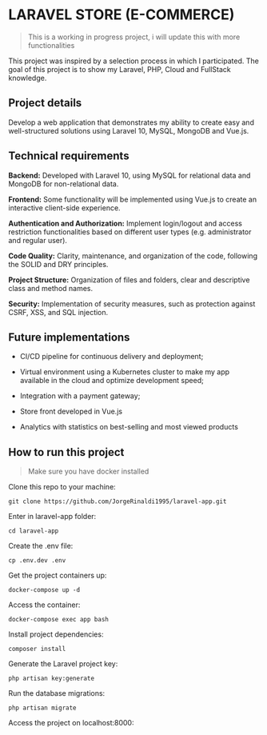 # LARAVEL STORE (E-COMMERCE)

 > This is a working in progress project, i will update this with more functionalities

This project was inspired by a selection process in which I participated. The goal of this project is to show my Laravel, PHP, Cloud and FullStack knowledge.

## Project details

Develop a web application that demonstrates my ability to create easy and well-structured solutions using Laravel 10, MySQL, MongoDB and Vue.js.

## Technical requirements

**Backend:** Developed with Laravel 10, using MySQL for relational data and MongoDB for non-relational data.

**Frontend:** Some functionality will be implemented using Vue.js to create an interactive client-side experience.

**Authentication and Authorization:** Implement login/logout and access restriction functionalities based on different user types (e.g. administrator and regular user).

**Code Quality:** Clarity, maintenance, and organization of the code, following the SOLID and DRY principles.

**Project Structure:** Organization of files and folders, clear and descriptive class and method names.

**Security:** Implementation of security measures, such as protection against CSRF, XSS, and SQL injection.

## Future implementations

- CI/CD pipeline for continuous delivery and deployment;

- Virtual environment using a Kubernetes cluster to make my app available in the cloud and optimize development speed;

- Integration with a payment gateway;

- Store front developed in Vue.js

- Analytics with statistics on best-selling and most viewed products

## How to run this project

> Make sure you have docker installed

Clone this repo to your machine:

``` 
git clone https://github.com/JorgeRinaldi1995/laravel-app.git 
```

Enter in laravel-app folder:

``` 
cd laravel-app 
```

Create the .env file:

``` 
cp .env.dev .env 
```

Get the project containers up:

``` 
docker-compose up -d 
```

Access the container:

``` 
docker-compose exec app bash 
```

Install project dependencies:

``` 
composer install 
```

Generate the Laravel project key:

``` 
php artisan key:generate 
```

Run the database migrations:

``` 
php artisan migrate 
```

Access the project on localhost:8000: